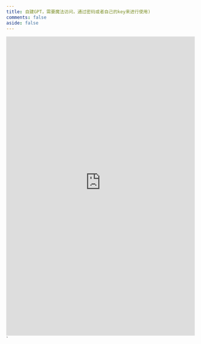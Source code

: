 ```yaml
---
title: 自建GPT，需要魔法访问，通过密码或者自己的key来进行使用)
comments: false
aside: false
---
```

<iframe src="https://chat-gpt-next-web-wbw.vercel.app/#/" width="100%"  frameborder="0" scrolling="auto" height="800px"></iframe>`